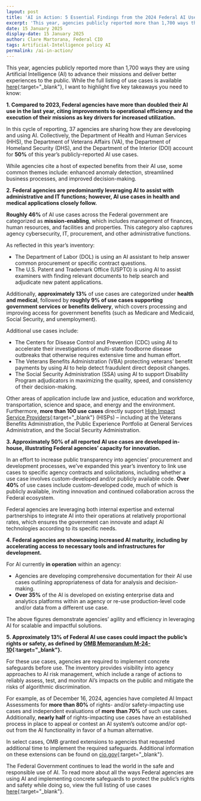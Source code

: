 ```yaml
---
layout: post
title: 'AI in Action: 5 Essential Findings from the 2024 Federal AI Use Case Inventory'
excerpt: 'This year, agencies publicly reported more than 1,700 ways they are using Artificial Intelligence (AI) to advance their missions and deliver better experiences to the public.'
date: 15 January 2025
display-date: 15 January 2025
author: Clare Martorana, Federal CIO
tags: Artificial-Intelligence policy AI
permalink: /ai-in-action/
---
```

This year, agencies publicly reported more than 1,700 ways they are using Artificial Intelligence (AI) to advance their missions and deliver better experiences to the public. While the full listing of use cases is available [here](https://www.cio.gov/policies-and-priorities/Executive-Order-13960-AI-Use-Case-Inventories-Reference/){:target="_blank"}, I want to highlight five key takeaways you need to know:

**1. Compared to 2023, Federal agencies have more than doubled their AI use in the last year, citing improvements to operational efficiency and the execution of their missions as key drivers for increased utilization.**

In this cycle of reporting, 37 agencies are sharing how they are developing and using AI. Collectively, the Department of Health and Human Services (HHS), the Department of Veterans Affairs (VA), the Department of Homeland Security (DHS), and the Department of the Interior (DOI) account for __50%__ of this year’s publicly-reported AI use cases.

While agencies cite a host of expected benefits from their AI use, some common themes include: enhanced anomaly detection, streamlined business processes, and improved decision-making. 

**2. Federal agencies are predominantly leveraging AI to assist with administrative and IT functions; however, AI use cases in health and medical applications closely follow.**

__Roughly 46%__ of AI use cases across the Federal government are categorized as __mission-enabling__, which includes management of finances, human resources, and facilities and properties. This category also captures agency cybersecurity, IT, procurement, and other administrative functions. 

As reflected in this year’s inventory:  
- The Department of Labor (DOL) is using an AI assistant to help answer common procurement or specific contract questions. 
- The U.S. Patent and Trademark Office (USPTO) is using AI to assist examiners with finding relevant documents to help search and adjudicate new patent applications.

Additionally, __approximately 13%__ of use cases are categorized under __health and medical__, followed by __roughly 9% of use cases supporting government services or benefits delivery__, which covers processing and improving access for government benefits (such as Medicare and Medicaid, Social Security, and unemployment). 

Additional use cases include:   
- The Centers for Disease Control and Prevention (CDC) using AI to accelerate their investigations of multi-state foodborne disease outbreaks that otherwise requires extensive time and human effort.
- The Veterans Benefits Administration (VBA) protecting veterans’ benefit payments by using AI to help detect fraudulent direct deposit changes.
- The Social Security Administration (SSA) using AI to support Disability Program adjudicators in maximizing the quality, speed, and consistency of their decision-making. 

Other areas of application include law and justice, education and workforce, transportation, science and space, and energy and the environment. Furthermore, __more than 100 use cases__ directly support [High Impact Service Providers](https://www.performance.gov/cx/hisps/){:target="_blank"} (HISPs) – including at the Veterans Benefits Administration, the Public Experience Portfolio at General Services Administration, and the Social Security Administration.

**3. Approximately 50% of all reported AI use cases are developed in-house, illustrating Federal agencies’ capacity for innovation.**

In an effort to increase public transparency into agencies’ procurement and development processes, we’ve expanded this year’s inventory to link use cases to specific agency contracts and solicitations, including whether a use case involves custom-developed and/or publicly available code. __Over 40%__ of use cases include custom-developed code, much of which is publicly available, inviting innovation and continued collaboration across the Federal ecosystem.

Federal agencies are leveraging both internal expertise and external partnerships to integrate AI into their operations at relatively proportional rates, which ensures the government can innovate and adapt AI technologies according to its specific needs.

**4. Federal agencies are showcasing increased AI maturity, including by accelerating access to necessary tools and infrastructures for development.**

For AI currently __in operation__ within an agency:
- Agencies are developing comprehensive documentation for their AI use cases outlining appropriateness of data for analysis and decision-making.   
- __Over 35%__ of the AI is developed on existing enterprise data and analytics platforms within an agency or re-use production-level code and/or data from a different use case. 

The above figures demonstrate agencies’ agility and efficiency in leveraging AI for scalable and impactful solutions.

**5. Approximately 13% of Federal AI use cases could impact the public’s rights or safety, as defined by [OMB Memorandum M-24-10](https://www.whitehouse.gov/wp-content/uploads/2024/03/M-24-10-Advancing-Governance-Innovation-and-Risk-Management-for-Agency-Use-of-Artificial-Intelligence.pdf){:target="_blank"}.**

For these use cases, agencies are required to implement concrete safeguards before use. The inventory provides visibility into agency approaches to AI risk management, which include a range of actions to reliably assess, test, and monitor AI’s impacts on the public and mitigate the risks of algorithmic discrimination. 

For example, as of December 16, 2024, agencies have completed AI Impact Assessments for __more than 80%__ of rights- and/or safety-impacting use cases and independent evaluations of __more than 70%__ of such use cases. Additionally, __nearly half__ of rights-impacting use cases have an established process in place to appeal or contest an AI system’s outcome and/or opt-out from the AI functionality in favor of a human alternative.

In select cases, OMB granted extensions to agencies that requested additional time to implement the required safeguards. Additional information on these extensions can be found on [cio.gov](https://www.cio.gov/policies-and-priorities/Executive-Order-13960-AI-Use-Case-Inventories-Reference/){:target="_blank"}.

The Federal Government continues to lead the world in the safe and responsible use of AI. To read more about all the ways Federal agencies are using AI and implementing concrete safeguards to protect the public’s rights and safety while doing so, view the full listing of use cases [here](https://github.com/ombegov/2024-Federal-AI-Use-Case-Inventory){:target="_blank"}.